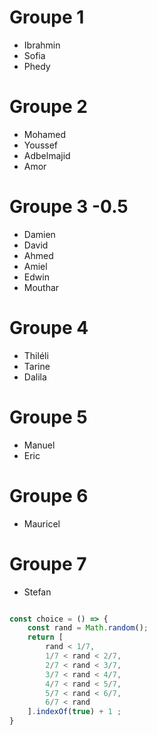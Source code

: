 # Groupe 1

- Ibrahmin 
- Sofia
- Phedy

# Groupe 2

- Mohamed
- Youssef
- Adbelmajid
- Amor

# Groupe 3 -0.5

- Damien
- David
- Ahmed
- Amiel
- Edwin
- Mouthar

# Groupe 4

- Thiléli
- Tarine
- Dalila

# Groupe 5

- Manuel
- Eric

# Groupe 6

- Mauricel

# Groupe 7

- Stefan


```js

const choice = () => {
    const rand = Math.random();
    return [
        rand < 1/7, 
        1/7 < rand < 2/7,
        2/7 < rand < 3/7,
        3/7 < rand < 4/7,
        4/7 < rand < 5/7,
        5/7 < rand < 6/7,
        6/7 < rand
    ].indexOf(true) + 1 ;
}

```